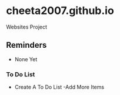 # cheeta2007.github.io
Websites Project
## Reminders
- None Yet
### To Do List
- Create A To Do List
-Add More Items